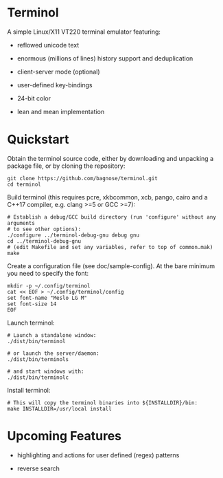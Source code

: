 # Terminol #

A simple Linux/X11 VT220 terminal emulator featuring:

 - reflowed unicode text

 - enormous (millions of lines) history support and deduplication

 - client-server mode (optional)

 - user-defined key-bindings

 - 24-bit color

 - lean and mean implementation

# Quickstart #

Obtain the terminol source code, either by downloading and unpacking a package file,
or by cloning the repository:

    git clone https://github.com/bagnose/terminol.git
    cd terminol

Build terminol (this requires pcre, xkbcommon, xcb, pango, cairo and a C++17
compiler, e.g. clang >=5 or GCC >=7):

    # Establish a debug/GCC build directory (run 'configure' without any arguments
    # to see other options):
    ./configure ../terminol-debug-gnu debug gnu
    cd ../terminol-debug-gnu
    # (edit Makefile and set any variables, refer to top of common.mak)
    make

Create a configuration file (see doc/sample-config).
At the bare minimum you need to specify the font:

    mkdir -p ~/.config/terminol
    cat << EOF > ~/.config/terminol/config
    set font-name "Meslo LG M"
    set font-size 14
    EOF

Launch terminol:

    # Launch a standalone window:
    ./dist/bin/terminol
    
    # or launch the server/daemon:
    ./dist/bin/terminols
    
    # and start windows with:
    ./dist/bin/terminolc

Install terminol:

    # This will copy the terminol binaries into ${INSTALLDIR}/bin:
    make INSTALLDIR=/usr/local install

# Upcoming Features #

 - highlighting and actions for user defined (regex) patterns

 - reverse search
